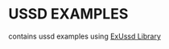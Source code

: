 # USSD EXAMPLES
contains ussd examples using [ExUssd Library](https://github.com/beamkenya/ex_ussd)

